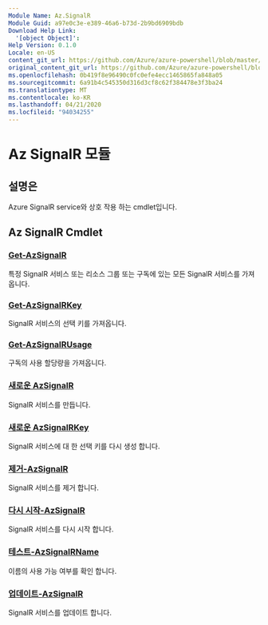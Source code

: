 ```yaml
---
Module Name: Az.SignalR
Module Guid: a97e0c3e-e389-46a6-b73d-2b9bd6909bdb
Download Help Link:
  '[object Object]': 
Help Version: 0.1.0
Locale: en-US
content_git_url: https://github.com/Azure/azure-powershell/blob/master/src/SignalR/SignalR/help/Az.SignalR.md
original_content_git_url: https://github.com/Azure/azure-powershell/blob/master/src/SignalR/SignalR/help/Az.SignalR.md
ms.openlocfilehash: 0b419f8e96490c0fc0efe4ecc1465865fa848a05
ms.sourcegitcommit: 6a91b4c545350d316d3cf8c62f384478e3f3ba24
ms.translationtype: MT
ms.contentlocale: ko-KR
ms.lasthandoff: 04/21/2020
ms.locfileid: "94034255"
---
```

# Az SignalR 모듈
## 설명은
Azure SignalR service와 상호 작용 하는 cmdlet입니다.

## Az SignalR Cmdlet
### [Get-AzSignalR](Get-AzSignalR.md)
특정 SignalR 서비스 또는 리소스 그룹 또는 구독에 있는 모든 SignalR 서비스를 가져옵니다.

### [Get-AzSignalRKey](Get-AzSignalRKey.md)
SignalR 서비스의 선택 키를 가져옵니다.

### [Get-AzSignalRUsage](Get-AzSignalRUsage.md)
구독의 사용 할당량을 가져옵니다.

### [새로운 AzSignalR](New-AzSignalR.md)
SignalR 서비스를 만듭니다.

### [새로운 AzSignalRKey](New-AzSignalRKey.md)
SignalR 서비스에 대 한 선택 키를 다시 생성 합니다.

### [제거-AzSignalR](Remove-AzSignalR.md)
SignalR 서비스를 제거 합니다.

### [다시 시작-AzSignalR](Restart-AzSignalR.md)
SignalR 서비스를 다시 시작 합니다.

### [테스트-AzSignalRName](Test-AzSignalRName.md)
이름의 사용 가능 여부를 확인 합니다.

### [업데이트-AzSignalR](Update-AzSignalR.md)
SignalR 서비스를 업데이트 합니다.

